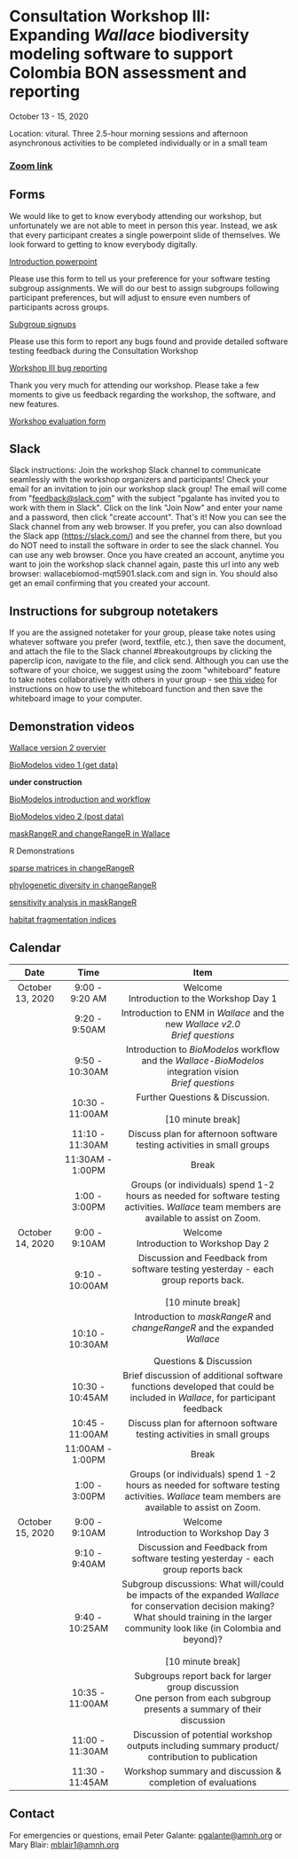 # Consultation Workshop III: Expanding *Wallace* biodiversity modeling software to support Colombia BON assessment and reporting
October 13 - 15, 2020

Location: vitural. Three 2.5-hour morning sessions and afternoon asynchronous activities to be completed individually or in a small team

### [Zoom link]()

## Forms
We would like to get to know everybody attending our workshop, but unfortunately we are not able to meet in person this year. Instead, we ask that every participant creates a single powerpoint slide of themselves. We look forward to getting to know everybody digitally.

[Introduction powerpoint](https://docs.google.com/presentation/d/15aCiTBhC6o2QmcWOLqqdJ-07XU2XFWCqBE8y0zOce2I/edit?usp=sharing)


Please use this form to tell us your preference for your software testing subgroup assignments. We will do our best to assign subgroups following participant preferences, but will adjust to ensure even numbers of participants across groups.

[Subgroup signups](https://docs.google.com/forms/d/e/1FAIpQLSdoSBi0lkfO_FJbREltKn7iF_NO2OTVuU6c5Pm_iRHqpH5yeA/viewform?usp=sf_link)


Please use this form to report any bugs found and provide detailed software testing feedback during the Consultation Workshop

[Workshop III bug reporting](https://docs.google.com/forms/d/e/1FAIpQLSck3a800e94aK_iVPPQck8ZQY0sGoSVAxCsJtGvQCKD1YTzqg/viewform?usp=sf_link)


Thank you very much for attending our workshop. Please take a few moments to give us feedback regarding the workshop, the software, and new features.

[Workshop evaluation form](https://forms.gle/oob2Ht1JF8USEsWZ8)


## Slack
Slack instructions:  Join the workshop Slack channel to communicate seamlessly with the workshop organizers and participants! Check your email for an invitation to join our workshop slack group!  The email will come from "feedback@slack.com" with the subject "pgalante has invited you to work with them in Slack".
Click on the link "Join Now" and enter your name and a password, then click "create account".  That's it! Now you can see the Slack channel from any web browser.  If you prefer, you can also download the Slack app (https://slack.com/) and see the channel from there, but you do NOT need to install the software in order to see the slack channel. You can use any web browser.
Once you have created an account, anytime you want to join the workshop slack channel again, paste this url into any web browser: wallacebiomod-mqt5901.slack.com
and sign in.
You should also get an email confirming that you created your account. 


## Instructions for subgroup notetakers
If you are the assigned notetaker for your group, please take notes using whatever software you prefer (word, textfile, etc.), then save the document, and attach the file to the Slack channel #breakoutgroups by clicking the paperclip icon, navigate to the file, and click send. Although you can use the software of your choice, we suggest using the zoom "whiteboard" feature to take notes collaboratively with others in your group - see [this video](https://blogs.otago.ac.nz/zoom/breakout-sessions/how-to-use-a-whiteboard-in-a-breakout-room/) for instructions on how to use the whiteboard function and then save the whiteboard image to your computer.



## Demonstration videos
[Wallace version 2 overvier](https://forms.gle/oob2Ht1JF8USEsWZ8)

[BioModelos video 1 (get data)](https://forms.gle/oob2Ht1JF8USEsWZ8)

**under construction**

[BioModelos introduction and workflow]()

[BioModelos video 2 (post data)]()

[maskRangeR and changeRangeR in Wallace]()

R Demonstrations

[sparse matrices in changeRangeR]()

[phylogenetic diversity in changeRangeR]()

[sensitivity analysis in maskRangeR]()

[habitat fragmentation indices]()



## Calendar

| Date    | Time | Item |
|:-------:|:-------:|:----:|
| October 13, 2020 | 9:00 - 9:20 AM | Welcome <br> Introduction to the Workshop Day 1 |
| | 9:20 - 9:50AM | Introduction to ENM in *Wallace* and the new *Wallace v2.0* <br> *Brief questions* |
| | 9:50 - 10:30AM | Introduction to *BioModelos* workflow and the *Wallace-BioModelos* integration vision <br> *Brief questions* |
| | 10:30 - 11:00AM | Further Questions & Discussion. <br><br> [10 minute break] |
| | 11:10 - 11:30AM | Discuss plan for afternoon software testing activities in small groups |
| | 11:30AM - 1:00PM | Break | 
| | 1:00 - 3:00PM | Groups (or individuals) spend 1-2 hours as needed for software testing activities. *Wallace* team members are available to assist on Zoom.
| October 14, 2020 | 9:00 - 9:10AM | Welcome <br> Introduction to Workshop Day 2 | 
| | 9:10 - 10:00AM | Discussion and Feedback from software testing yesterday - each group reports back. <br><br> [10 minute break] |
| | 10:10 - 10:30AM | Introduction to *maskRangeR* and *changeRangeR* and the expanded *Wallace* <br><br> Questions & Discussion |
| | 10:30 - 10:45AM | Brief discussion of additional software functions developed that could be included in *Wallace*, for participant feedback |
| | 10:45 - 11:00AM | Discuss plan for afternoon software testing activities in small groups |
| | 11:00AM - 1:00PM | Break |
| | 1:00 - 3:00PM | Groups (or individuals) spend 1 -2 hours as needed for software testing activities. *Wallace* team members are available to assist on Zoom. |
| October 15, 2020 | 9:00 - 9:10AM | Welcome <br> Introduction to Workshop Day 3 |
| | 9:10 - 9:40AM | Discussion and Feedback from software testing yesterday - each group reports back |
| | 9:40 - 10:25AM | Subgroup discussions: What will/could be impacts of the expanded *Wallace* for conservation decision making? <br> What should training in the larger community look like (in Colombia and beyond)? <br><br> [10 minute break]
| | 10:35 - 11:00AM | Subgroups report back for larger group discussion <br> One person from each subgroup presents a summary of their discussion |
| | 11:00 - 11:30AM | Discussion of potential workshop outputs including summary product/ contribution to publication | 
| | 11:30 - 11:45AM | Workshop summary and discussion & completion of evaluations | 
  


## Contact

For emergencies or questions, email Peter Galante: pgalante@amnh.org or Mary Blair: mblair1@amnh.org


